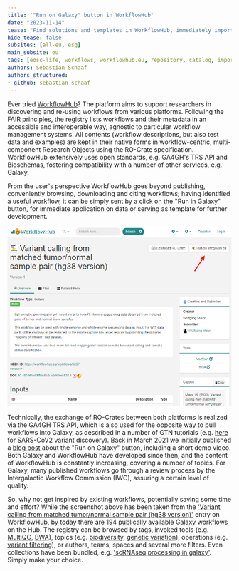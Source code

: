 ```yaml
---
title: '"Run on Galaxy" button in WorkflowHub'
date: "2023-11-14"
tease: "Find solutions and templates in WorkflowHub, immediately import to Galaxy on a click"
hide_tease: false
subsites: [all-eu, esg]
main_subsite: eu
tags: [eosc-life, workflows, workflowhub.eu, repository, catalog, import, RO-crate, research object]
authors: Sebastian Schaaf
authors_structured:
- github: sebastian-schaaf
---
```


Ever tried [WorkflowHub](https://workflowhub.eu)? The platform aims to support researchers in discovering and re-using workflows from various platforms. Following the FAIR principles, the registry lists workflows and their metadata in an accessible and interoperable way, agnostic to particular workflow management systems. All contents (workflow descriptions, but also test data and examples) are kept in their native forms in workflow-centric, multi-component Research Objects using the RO-Crate specification. WorkflowHub extensively uses open standards, e.g. GA4GH's TRS API and Bioschemas, fostering compatibility with a number of other services, e.g. Galaxy.

From the user's perspective WorkflowHub goes beyond publishing, conveniently browsing, downloading and citing workflows; having identified a useful workflow, it can be simply sent by a click on the "Run in Galaxy" button, for immediate application on data or serving as template for further development.

![screenshot](screenshot_galaxy_button_workflowhub.eu.png)

Technically, the exchange of RO-Crates between both platforms is realized via the GA4GH TRS API, which is also used for the opposite way to pull workflows into Galaxy, as described in a number of GTN tutorials (e.g. [here](https://training.galaxyproject.org/training-material/topics/variant-analysis/tutorials/sars-cov-2-variant-discovery/tutorial.html#hands-on-import-the-workflow-for-your-data-into-galaxy) for SARS-CoV2 variant discovery). Back in March 2021 we initially published a [blog post](https://galaxyproject.org/news/2021-03-25-wfh-video/) about the "Run on Galaxy" button, including a short demo video. Both Galaxy and WorkflowHub have developed since then, and the content of WorkflowHub is constantly increasing, covering a number of topics. For Galaxy, many published workflows go through a review process by the Intergalactic Workflow Commission (IWC), assuring a certain level of quality.

So, why not get inspired by existing workflows, potentially saving some time and effort? While the screenshot above has been taken from the ['Variant calling from matched tumor/normal sample pair (hg38 version)'](https://workflowhub.eu/workflows/628) entry on WorkflowHub, by today there are 194 publically available Galaxy workflows on the Hub. The registry can be browsed by tags, invoked tools (e.g. [MultiQC](https://workflowhub.eu/workflows?filter%5Btool%5D=multiqc), [BWA](https://workflowhub.eu/workflows?filter%5Btool%5D=bwa)), topics (e.g. [biodiversity](https://workflowhub.eu/workflows?filter%5Battributes.topic_annotation_values%5D=Biodiversity), [genetic variation](https://workflowhub.eu/workflows?filter%5Battributes.topic_annotation_values%5D=Genetic+variation)), operations (e.g. [variant filtering](https://workflowhub.eu/workflows?filter%5Battributes.operation_annotation_values%5D=Variant+filtering)), or authors, teams, spaces and several more filters. Even collections have been bundled, e.g. ['scRNAseq processing in galaxy'](https://workflowhub.eu/workflows?filter%5Bcollection%5D=9). Simply make your choice.
